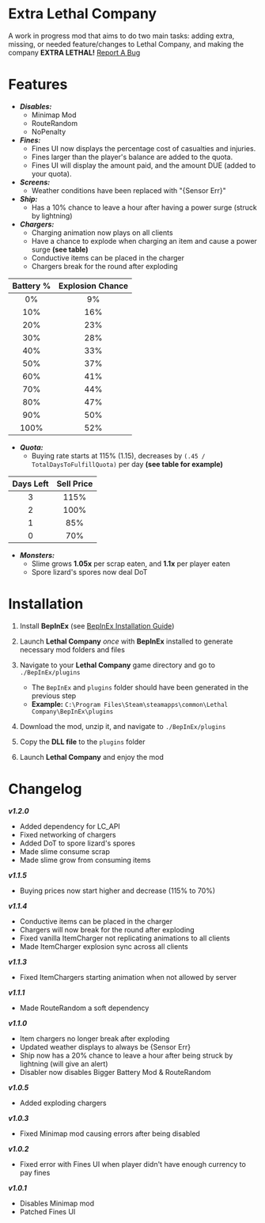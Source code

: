 # Extra Lethal Company
A work in progress mod that aims to do two main tasks: adding extra, missing, or needed feature/changes to Lethal Company, and making the company **EXTRA LETHAL!**
[Report A Bug](https://github.com/AverageChaos/ExtraLethalCompany/issues)

# Features
- ***Disables:***
    - Minimap Mod
    - RouteRandom
    - NoPenalty
- ***Fines:***
    - Fines UI now displays the percentage cost of casualties and injuries.
    - Fines larger than the player's balance are added to the quota.
    - Fines UI will display the amount paid, and the amount DUE (added to your quota).
- ***Screens:***
    - Weather conditions have been replaced with "{Sensor Err}"
- ***Ship:***
    - Has a 10% chance to leave a hour after having a power surge (struck by lightning)
- ***Chargers:***
    - Charging animation now plays on all clients
    - Have a chance to explode when charging an item  and cause a power surge **(see table)**
    - Conductive items can be placed in the charger
    - Chargers break for the round after exploding

| Battery % | Explosion Chance |
| :-------: | :--------------: |
|     0%    |        9%        |
|    10%    |       16%        |
|    20%    |       23%        |
|    30%    |       28%        |
|    40%    |       33%        |
|    50%    |       37%        |
|    60%    |       41%        |
|    70%    |       44%        |
|    80%    |       47%        |
|    90%    |       50%        |
|   100%    |       52%        |
- ***Quota:***
    - Buying rate starts at 115% (1.15), decreases by `(.45 / TotalDaysToFulfillQuota)` per day **(see table for example)**

| Days Left | Sell Price |
| :-------: | :--------: |
|     3     |     115%   |
|     2     |     100%   |
|     1     |      85%   |
|     0     |      70%   |

- ***Monsters:***
    - Slime grows **1.05x** per scrap eaten, and **1.1x** per player eaten
    - Spore lizard's spores now deal DoT

# Installation
1. Install **BepInEx** (see [BepInEx Installation Guide](https://docs.bepinex.dev/articles/user_guide/installation/index.html))

2. Launch **Lethal Company** _once_ with **BepInEx** installed to generate necessary mod folders and files

3. Navigate to your **Lethal Company** game directory and go to `./BepInEx/plugins`
    - The `BepInEx` and `plugins` folder should have been generated in the previous step
    - **Example:** `C:\Program Files\Steam\steamapps\common\Lethal Company\BepInEx\plugins`

4. Download the mod, unzip it, and navigate to `./BepInEx/plugins`

5. Copy the **DLL file** to the `plugins` folder

6. Launch **Lethal Company** and enjoy the mod

# Changelog
***v1.2.0***
- Added dependency for LC_API
- Fixed networking of chargers
- Added DoT to spore lizard's spores
- Made slime consume scrap
- Made slime grow from consuming items

***v1.1.5***
- Buying prices now start higher and decrease (115% to 70%)

***v1.1.4***
- Conductive items can be placed in the charger
- Chargers will now break for the round after exploding
- Fixed vanilla ItemCharger not replicating animations to all clients
- Made ItemCharger explosion sync across all clients

***v1.1.3***
- Fixed ItemChargers starting animation when not allowed by server

***v1.1.1***
- Made RouteRandom a soft dependency

***v1.1.0***
- Item chargers no longer break after exploding 
- Updated weather displays to always be {Sensor Err}
- Ship now has a 20% chance to leave a hour after being struck by lightning (will give an alert)
- Disabler now disables Bigger Battery Mod & RouteRandom

***v1.0.5***
- Added exploding chargers

***v1.0.3***
- Fixed Minimap mod causing errors after being disabled

***v1.0.2***
- Fixed error with Fines UI when player didn't have enough currency to pay fines

***v1.0.1***
- Disables Minimap mod
- Patched Fines UI
